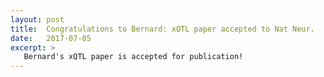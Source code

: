 ```yaml
---
layout: post
title:  Congratulations to Bernard: xQTL paper accepted to Nat Neur.
date:   2017-07-05
excerpt: >
   Bernard's xQTL paper is accepted for publication!
---
```



